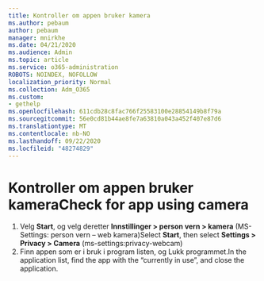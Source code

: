 ```yaml
---
title: Kontroller om appen bruker kamera
ms.author: pebaum
author: pebaum
manager: mnirkhe
ms.date: 04/21/2020
ms.audience: Admin
ms.topic: article
ms.service: o365-administration
ROBOTS: NOINDEX, NOFOLLOW
localization_priority: Normal
ms.collection: Adm_O365
ms.custom:
- gethelp
ms.openlocfilehash: 611cdb28c8fac766f25583100e28854149b8f79a
ms.sourcegitcommit: 56e0cd81b44ae8fe7a63810a043a452f407e87d6
ms.translationtype: MT
ms.contentlocale: nb-NO
ms.lasthandoff: 09/22/2020
ms.locfileid: "48274829"
---
```

# <a name="check-for-app-using-camera"></a><span data-ttu-id="6b918-102">Kontroller om appen bruker kamera</span><span class="sxs-lookup"><span data-stu-id="6b918-102">Check for app using camera</span></span>

1. <span data-ttu-id="6b918-103">Velg **Start**, og velg deretter **Innstillinger > person vern > kamera** (MS-Settings: person vern – web kamera)</span><span class="sxs-lookup"><span data-stu-id="6b918-103">Select **Start**, then select **Settings > Privacy > Camera** (ms-settings:privacy-webcam)</span></span>
2. <span data-ttu-id="6b918-104">Finn appen som er i bruk i program listen, og Lukk programmet.</span><span class="sxs-lookup"><span data-stu-id="6b918-104">In the application list, find the app with the “currently in use”, and close the application.</span></span>
